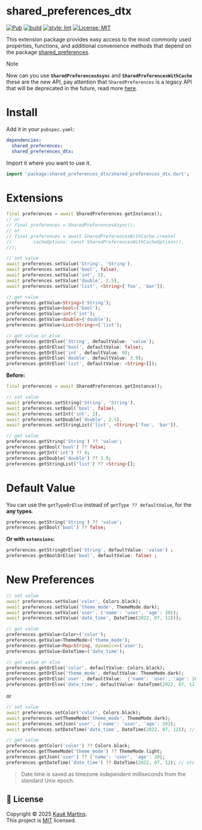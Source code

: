 # shared_preferences_dtx

<a href="https://pub.dev/packages/shared_preferences_dtx"><img src="https://img.shields.io/pub/v/shared_preferences_dtx.svg" alt="Pub"></a>
<a href="https://github.com/zambiee/dtx/actions"><img src="https://github.com/Zambiee/dtx/workflows/Shared%20Preferences%20DTX/badge.svg" alt="build"></a>
<a href="https://github.com/passsy/dart-lint"><img src="https://img.shields.io/badge/style-lint-40c4ff.svg" alt="style: lint"></a>
<a href="https://opensource.org/licenses/MIT"><img src="https://img.shields.io/badge/license-MIT-purple.svg" alt="License: MIT"></a>

This extension package provides easy access to the most commonly used properties, functions, and additional convenience methods that depend on the package [shared_preferences](https://pub.dev/packages/shared_preferences).

> [!NOTE]
> Now can you use **`SharedPreferencesAsync`** and **`SharedPreferencesWithCache`** these are the new API, pay attention that `SharedPreferences` is a legacy API that will be deprecated in the future, read more [here](https://pub.dev/packages/shared_preferences#sharedpreferences-vs-sharedpreferencesasync-vs-sharedpreferenceswithcache).

# Install

Add it in your `pubspec.yaml`:

```yaml
dependencies:
  shared_preferences:
  shared_preferences_dtx:
```

Import it where you want to use it.

```dart
import 'package:shared_preferences_dtx/shared_preferences_dtx.dart';
```

# Extensions

```dart
final preferences = await SharedPreferences.getInstance(); 
// or
// final preferences = SharedPreferencesAsync();
// or 
// final preferences = await SharedPreferencesWithCache.create(
//        cacheOptions: const SharedPreferencesWithCacheOptions(),
//);

// set value
await preferences.setValue('String', 'String'),
await preferences.setValue('bool', false),
await preferences.setValue('int', 2),
await preferences.setValue('double', 2.5),
await preferences.setValue('list', <String>['foo', 'bar']),

// get value
preferences.getValue<String>('String');
preferences.getValue<bool>('bool');
preferences.getValue<int>('int');
preferences.getValue<double>('double');
preferences.getValue<List<String>>('list');

// get value or else
preferences.getOrElse('String', defaultValue: 'value');
preferences.getOrElse('bool', defaultValue: false);
preferences.getOrElse('int', defaultValue: 0);
preferences.getOrElse('double', defaultValue: 3.9);
preferences.getOrElse('list', defaultValue: <String>[]);
```

**Before:**
```dart
final preferences = await SharedPreferences.getInstance();

// set value
await preferences.setString('String', 'String'),
await preferences.setBool('bool', false),
await preferences.setInt('int', 2),
await preferences.setDouble('double', 2.5),
await preferences.setStringList('list', <String>['foo', 'bar']),

// get value
preferences.getString('String') ?? 'value';
preferences.getBool('bool') ?? false;
preferences.getInt('int') ?? 0;
preferences.getDouble('double') ?? 3.9;
preferences.getStringList('list') ?? <String>[];
```

# Default Value

You can use the `getTypeOrElse` instead of `getType ?? defaultValue`, for the **any types**.

```dart
preferences.getString('String') ?? 'value';
preferences.getBool('bool') ?? false;
```

**Or with `extensions`:**

```dart
preferences.getStringOrElse('String', defaultValue: 'value') ;
preferences.getBoolOrElse('bool', defaultValue: false) ;
```

# New Preferences

```dart
// set value
await preferences.setValue('color', Colors.black);
await preferences.setValue('theme_mode', ThemeMode.dark);
await preferences.setValue('user', {'name': 'user', 'age': 20});
await preferences.setValue('date_time', DateTime(2022, 07, 12)));

// get value
preferences.getValue<Color>('color');
preferences.getValue<ThemeMode>('theme_mode');
preferences.getValue<Map<String, dynamic>>('user');
preferences.getValue<DateTime>('date_time');

// get value or else
preferences.getOrElse('color', defaultValue: Colors.black);
preferences.getOrElse('theme_mode', defaultValue: ThemeMode.dark);
preferences.getOrElse('user', defaultValue:  {'name': 'user', 'age': 20});
preferences.getOrElse('date_time', defaultValue: DateTime(2022, 07, 12));
```
or 
```dart
// set value
await preferences.setColor('color', Colors.black);
await preferences.setThemeMode('theme_mode', ThemeMode.dark);
await preferences.setJson('user', {'name': 'user', 'age': 20});
await preferences.setDateTime('date_time', DateTime(2022, 07, 12)); // saves in utc

// get value
preferences.getColor('color') ?? Colors.black;
preferences.getThemeMode('theme_mode') ?? ThemeMode.light;
preferences.getJson('user') ?? {'name': 'user', 'age': 20};
preferences.getDateTime('date_time') ?? DateTime(2022, 07, 12); // utc
```

> Date time is saved as timezone independent milliseconds from the standard Unix epoch.

## 📝 License

Copyright © 2025 [Kauê Martins](https://github.com/kmartins).<br />
This project is [MIT](https://opensource.org/licenses/MIT) licensed.